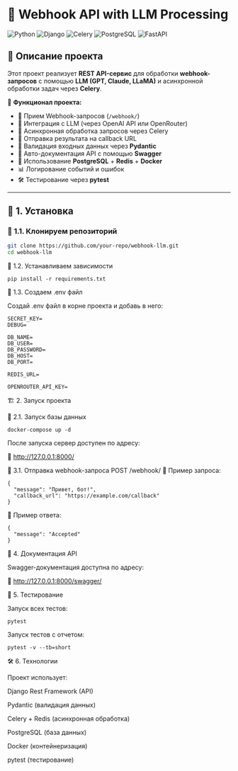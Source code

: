 # 🚀 Webhook API with LLM Processing

![Python](https://img.shields.io/badge/Python-3.13-blue.svg)
![Django](https://img.shields.io/badge/Django-5.1-green.svg)
![Celery](https://img.shields.io/badge/Celery-5.4-orange.svg)
![PostgreSQL](https://img.shields.io/badge/PostgreSQL-✅-blue.svg)
![FastAPI](https://img.shields.io/badge/Pydantic-✅-red.svg)

## 📖 Описание проекта
Этот проект реализует **REST API-сервис** для обработки **webhook-запросов** с помощью **LLM (GPT, Claude, LLaMA)** и асинхронной обработки задач через **Celery**.

📌 **Функционал проекта:**
- 📡 Прием Webhook-запросов (`/webhook/`)
- 🤖 Интеграция с LLM (через OpenAI API или OpenRouter)
- 🔄 Асинхронная обработка запросов через Celery
- 🔗 Отправка результата на callback URL
- 📝 Валидация входных данных через **Pydantic**
- 📑 Авто-документация API с помощью **Swagger**
- 🚀 Использование **PostgreSQL** + **Redis** + **Docker**
- 📊 Логирование событий и ошибок
- 🛠️ Тестирование через **pytest**

---

## 🚀 **1. Установка**
### 📌 **1.1. Клонируем репозиторий**
```bash
git clone https://github.com/your-repo/webhook-llm.git
cd webhook-llm
```

📌 1.2. Устанавливаем зависимости
```
pip install -r requirements.txt
```
📌 1.3. Создаем .env файл

Создай .env файл в корне проекта и добавь в него:

```
SECRET_KEY=
DEBUG=

DB_NAME=
DB_USER=
DB_PASSWORD=
DB_HOST=
DB_PORT=

REDIS_URL=

OPENROUTER_API_KEY=
```
🏗️ 2. Запуск проекта

📌 2.1. Запуск базы данных
```
docker-compose up -d
```

После запуска сервер доступен по адресу:

📌 http://127.0.0.1:8000/


📌 3.1. Отправка webhook-запроса
POST /webhook/
📌 Пример запроса:
```
{
  "message": "Привет, бот!",
  "callback_url": "https://example.com/callback"
}
```
📌 Пример ответа:
```
{
  "message": "Accepted"
}
```
📑 4. Документация API

Swagger-документация доступна по адресу:

📌 http://127.0.0.1:8000/swagger/

🧪 5. Тестирование

Запуск всех тестов:
```
pytest
```
Запуск тестов с отчетом:
```
pytest -v --tb=short
```
🛠️ 6. Технологии

Проект использует:

Django Rest Framework (API)

Pydantic (валидация данных)

Celery + Redis (асинхронная обработка)

PostgreSQL (база данных)

Docker (контейнеризация)

pytest (тестирование)



